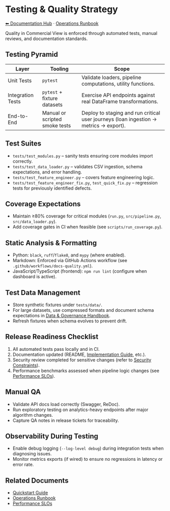 # Testing & Quality Strategy

[⬅ Documentation Hub](index.md) · [Operations Runbook](operations-runbook.md)

Quality in Commercial View is enforced through automated tests, manual reviews, and documentation standards.

## Testing Pyramid

| Layer | Tooling | Scope |
|-------|---------|-------|
| Unit Tests | `pytest` | Validate loaders, pipeline computations, utility functions. |
| Integration Tests | `pytest` + fixture datasets | Exercise API endpoints against real DataFrame transformations. |
| End-to-End | Manual or scripted smoke tests | Deploy to staging and run critical user journeys (loan ingestion → metrics → export). |

## Test Suites

- `tests/test_modules.py` – sanity tests ensuring core modules import correctly.
- `tests/test_data_loader.py` – validates CSV ingestion, schema expectations, and error handling.
- `tests/test_feature_engineer.py` – covers feature engineering logic.
- `tests/test_feature_engineer_fix.py`, `test_quick_fix.py` – regression tests for previously identified defects.

## Coverage Expectations

- Maintain ≥80% coverage for critical modules (`run.py`, `src/pipeline.py`, `src/data_loader.py`).
- Add coverage gates in CI when feasible (see `scripts/run_coverage.py`).

## Static Analysis & Formatting

- Python: `black`, `ruff`/`flake8`, and `mypy` (where enabled).
- Markdown: Enforced via GitHub Actions workflow (see `.github/workflows/docs-quality.yml`).
- JavaScript/TypeScript (frontend): `npm run lint` (configure when dashboard is active).

## Test Data Management

- Store synthetic fixtures under `tests/data/`.
- For large datasets, use compressed formats and document schema expectations in [Data & Governance Handbook](data-governance.md).
- Refresh fixtures when schema evolves to prevent drift.

## Release Readiness Checklist

1. All automated tests pass locally and in CI.
2. Documentation updated (README, [Implementation Guide](implementation-guide.md), etc.).
3. Security review completed for sensitive changes (refer to [Security Constraints](security_constraints.md)).
4. Performance benchmarks assessed when pipeline logic changes (see [Performance SLOs](performance_slos.md)).

## Manual QA

- Validate API docs load correctly (Swagger, ReDoc).
- Run exploratory testing on analytics-heavy endpoints after major algorithm changes.
- Capture QA notes in release tickets for traceability.

## Observability During Testing

- Enable debug logging (`--log-level debug`) during integration tests when diagnosing issues.
- Monitor metrics exports (if wired) to ensure no regressions in latency or error rate.

## Related Documents

- [Quickstart Guide](quickstart.md)
- [Operations Runbook](operations-runbook.md)
- [Performance SLOs](performance_slos.md)
